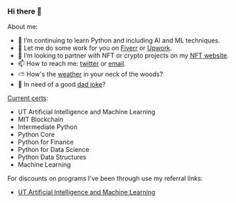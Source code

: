 ### Hi there 👋


<!--
**aamabile001/aamabile001** is a ✨ _special_ ✨ repository because its `README.md` (this file) appears on your GitHub profile.
-->

About me:

- 🌱 I’m continuing to learn Python and including AI and ML techniques.
- 👯 Let me do some work for you on [Fiverr](https://www.fiverr.com/s/p6jQkl) or [Upwork](https://www.upwork.com/freelancers/~01f356a3d542001bfa?viewMode=1).
- 👯 I’m looking to partner with NFT or crypto projects on my [NFT website](http://zombieape.com).
- 📫 How to reach me: [twitter](http://twitter.com/hollaattonytone) or [email](mailto:aamabile001@gmail.com).
- ⛅ How's the [weather](https://github.com/aamabile001/weatherapp/blob/main/AAWeatherApp.exe) in your neck of the woods?
- 🍔 In need of a good [dad joke](https://github.com/aamabile001/DadJokeApp/blob/main/DadJokeApp.exe)?


[Current certs](http://amabilemedia.com/my-certifications/):
- UT Artificial Intelligence and Machine Learning
- MIT Blockchain
- Intermediate Python
- Python Core
- Python for Finance
- Python for Data Science
- Python Data Structures
- Machine Learning

For discounts on programs I've been through use my referral links:
- [UT Artificial Intelligence and Machine Learning](https://olympus1.mygreatlearning.com/rl/ZXlKMGVYQWlPaUpLVjFRaUxDSmhiR2NpT2lKSVV6STFOaUo5LmV5SndjbTluY21GdFgybGtJam8yTnprc0lteHRjMTkxYzJWeVgybGtJam9pTWpReE5qTXpOaUo5LlVLdjVQaEJCTmJPVlJ4bXhSREljc1RnalZXYTNNNHp2eE9pakNRcmFxT00=)
